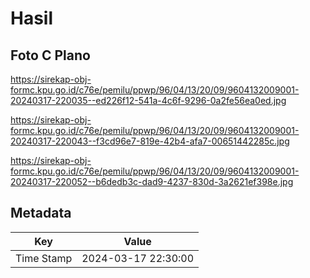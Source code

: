 # Hasil

## Foto C Plano

https://sirekap-obj-formc.kpu.go.id/c76e/pemilu/ppwp/96/04/13/20/09/9604132009001-20240317-220035--ed226f12-541a-4c6f-9296-0a2fe56ea0ed.jpg

https://sirekap-obj-formc.kpu.go.id/c76e/pemilu/ppwp/96/04/13/20/09/9604132009001-20240317-220043--f3cd96e7-819e-42b4-afa7-00651442285c.jpg

https://sirekap-obj-formc.kpu.go.id/c76e/pemilu/ppwp/96/04/13/20/09/9604132009001-20240317-220052--b6dedb3c-dad9-4237-830d-3a2621ef398e.jpg


## Metadata

| Key        | Value               |
| ---------- | ------------------- |
| Time Stamp | 2024-03-17 22:30:00 |



